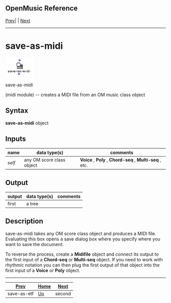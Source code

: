 OpenMusic Reference  
---  
[Prev](save-as-etf)| | [Next](second)  
  
* * *

# save-as-midi

![](figures/functions/midi/save-as-midi.png)

  
  
save-as-midi  
  
(midi module) \-- creates a MIDI file from an OM music class object  

## Syntax

   **save-as-midi**   object 

## Inputs

name| data type(s)| comments  
---|---|---  
_self_ |  any OM score class object|  **Voice** , **Poly** , **Chord-seq** , **Multi-seq** , etc.  
  
## Output

output| data type(s)| comments  
---|---|---  
first| a tree|  
  
## Description

 save-as-midi  takes any OM score class object and produces a MIDI file.
Evaluating this box opens a save dialog box where you specify where you want
to save the document.

To reverse the process, create a **Midifile** object and connect its output to
the first input of a **Chord-seq** or **Multi-seq** object. If you need to
work with rhythmic notation you can then plug the first output of that object
into the first input of a **Voice** or **Poly** object.

* * *

[Prev](save-as-etf)| [Home](index)| [Next](second)  
---|---|---  
save-as-etf| [Up](funcref.main)| second

